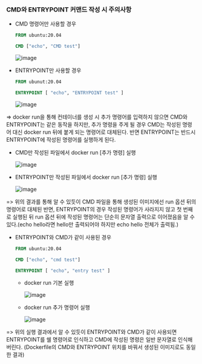 ### CMD와 ENTRYPOINT 커맨드 작성 시 주의사항

- CMD 명령어만 사용할 경우

    ```dockerfile
    FROM ubuntu:20.04

    CMD ["echo", "CMD test"]
    ```

    ![image](https://user-images.githubusercontent.com/59682268/212460397-d38f47e7-c568-4786-b6b8-600aba339627.png)

- ENTRYPOINT만 사용할 경우

    ```dockerfile
    FROM ubunut:20.04

    ENTRYPOINT [ "echo", "ENTRYPOINT test" ]
    ```
    ![image](https://user-images.githubusercontent.com/59682268/212460459-c929fc9e-0766-4e95-99a4-97d9272c658a.png)

=> docker run을 통해 컨테이너를 생성 시 추가 명령어를 입력하지 않으면 CMD와 ENTRYPOINT는 같은 동작을 하지만,
추가 명령을 주게 될 경우 CMD는 작성된 명령어 대신 docker run 뒤에 붙게 되는 명령어로 대체된다. 반면 ENTRYPOINT는 반드시 ENTRYPOINT에 작성된 명령어를 실행하게 된다.

- CMD만 작성된 파일에서 docker run [추가 명령] 실행

    ![image](https://user-images.githubusercontent.com/59682268/212460627-4106a7f8-c07f-4b67-80e6-6aafcfa5803f.png)

- ENTRYPOINT만 작성된 파일에서 docker run [추가 명령] 실행

    ![image](https://user-images.githubusercontent.com/59682268/212460709-8b4a1c61-15ce-4383-9f2d-9f43ceba60ac.png)

=> 위의 결과를 통해 알 수 있듯이 CMD 파일을 통해 생성된 이미지에선 run 옵션 뒤의 명령어로 대체된 반면, ENTRYPOINT의 경우 작성된 명령어가 사라지지 않고 첫 번째로 실행된 뒤 run 옵션 뒤에 작성된 명령어는 단순히 문자열 출력으로 이어졌음을 알 수 있다.(echo hello라면 hello만 출력되어야 하지만 echo hello 전체가 출력됨.)

- ENTRYPOINT와 CMD가 같이 사용된 경우
    ```dockerfile
    FROM ubuntu:20.04

    CMD ["echo", "cmd test"]

    ENTRYPOINT [ "echo", "entry test" ]
    ```
    - docker run 기본 실행
    
        ![image](https://user-images.githubusercontent.com/59682268/212460984-4e753364-f387-4829-b5ee-24122d58dcc4.png)
    - docker run 추가 명령어 실행
    
        ![image](https://user-images.githubusercontent.com/59682268/212460937-02739cd5-f914-4ca2-88d9-0d1a9d9e28c5.png)
    
=> 위의 실행 결과에서 알 수 있듯이 ENTRYPOINT와 CMD가 같이 사용되면 ENTRYPOINT를 쉘 명령어로 인식하고 CMD에 작성된 명령은 일반 문자열로 인식해버린다. (Dockerfile의 CMD와 ENTRYPOINT 위치를 바꿔서 생성된 이미지로도 동일한 결과)